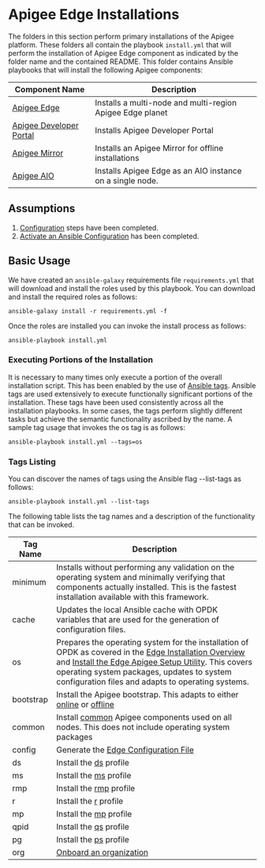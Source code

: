 # Apigee Edge Installations

The folders in this section perform primary installations of the Apigee platform. These folders all contain the playbook 
`install.yml` that will perform the installation of Apigee Edge component as indicated by the folder name and the 
contained README. This folder contains Ansible playbooks that will install the following Apigee components:

| Component Name | Description | 
|--- | --- |
| [Apigee Edge](multi-node) | Installs a multi-node and multi-region Apigee Edge planet |
| [Apigee Developer Portal](devportal) | Installs Apigee Developer Portal |
| [Apigee Mirror](mirror) | Installs an Apigee Mirror for offline installations |
| [Apigee AIO](aio) |  Installs Apigee Edge as an AIO instance on a single node. |

## Assumptions

1. [Configuration](../../README.md#usage-overview ) steps have been completed. 
1. [Activate an Ansible Configuration](../../README-activate-an-ansible-configuration.md) has been completed.

## Basic Usage
We have created an `ansible-galaxy` requirements file `requirements.yml` that will download and install the roles 
used by this playbook. You can download and install the required roles as follows: 

    ansible-galaxy install -r requirements.yml -f
    
Once the roles are installed you can invoke the install process as follows:

    ansible-playbook install.yml

### Executing Portions of the Installation
It is necessary to many times only execute a portion of the overall installation script. This has been enabled by the 
use of [Ansible tags](http://docs.ansible.com/ansible/latest/cli/ansible-playbook.html#cmdoption-ansible-playbook-tags). 
Ansible tags are used extensively to execute functionally significant portions of the installation. These tags have been 
used consistently across all the installation playbooks. In some cases, the tags perform slightly different tasks but 
achieve the semantic functionality ascribed by the name. A sample tag usage that invokes the os tag is as follows: 

    ansible-playbook install.yml --tags=os
    
### Tags Listing
You can discover the names of tags using the Ansible flag --list-tags as follows: 

    ansible-playbook install.yml --list-tags
    
The following table lists the tag names and a description of the functionality that can be invoked.

| Tag Name | Description |
| --- | --- |
| minimum | Installs without performing any validation on the operating system and minimally verifying that components actually installed. This is the fastest installation available with this framework. |
| cache | Updates the local Ansible cache with OPDK variables that are used for the generation of configuration files. |
| os | Prepares the operating system for the installation of OPDK as covered in the [Edge Installation Overview](https://docs.apigee.com/private-cloud/v4.18.01/installation-overview) and [Install the Edge Apigee Setup Utility](https://docs.apigee.com/private-cloud/v4.18.01/install-edge-apigee-setup-utility). This covers operating system packages, updates to system configuration files and adapts to operating systems. |
| bootstrap | Install the Apigee bootstrap. This adapts to either [online](https://docs.apigee.com/private-cloud/v4.18.01/install-edge-apigee-setup-utility#installedgeapigeesetuputilityonanodewithanexternalinternetconnection) or [offline](https://docs.apigee.com/private-cloud/v4.18.01/install-edge-apigee-setup-utility#installedgeapigeesetuputilityonanodewithnoexternalinternetconnection) |
| common | Install [common](https://docs.apigee.com/private-cloud/v4.18.01/install-edge-apigee-setup-utility) Apigee components used on all nodes. This does not include operating system packages |
| config | Generate the [Edge Configuration File](https://docs.apigee.com/private-cloud/v4.18.01/edge-configuration-file-reference) |
| ds | Install the [ds](https://docs.apigee.com/private-cloud/v4.18.01/install-edge-components-node#specifyingthecomponentstoinstall) profile | 
| ms | Install the [ms](https://docs.apigee.com/private-cloud/v4.18.01/install-edge-components-node#specifyingthecomponentstoinstall) profile | 
| rmp | Install the [rmp](https://docs.apigee.com/private-cloud/v4.18.01/install-edge-components-node#specifyingthecomponentstoinstall) profile | 
| r | Install the [r](https://docs.apigee.com/private-cloud/v4.18.01/install-edge-components-node#specifyingthecomponentstoinstall) profile | 
| mp | Install the [mp](https://docs.apigee.com/private-cloud/v4.18.01/install-edge-components-node#specifyingthecomponentstoinstall) profile | 
| qpid | Install the [qs](https://docs.apigee.com/private-cloud/v4.18.01/install-edge-components-node#specifyingthecomponentstoinstall) profile | 
| pg | Install the [ps](https://docs.apigee.com/private-cloud/v4.18.01/install-edge-components-node#specifyingthecomponentstoinstall) profile |
| org | [Onboard an organization](https://docs.apigee.com/private-cloud/v4.18.01/onboard-organization) |
